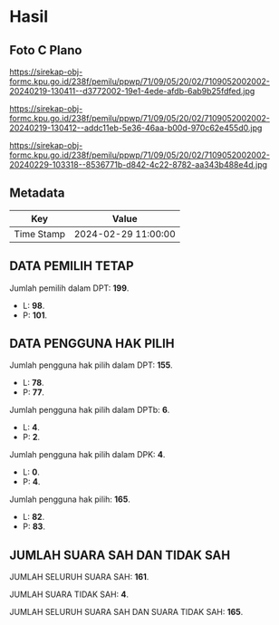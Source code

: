 # Hasil

## Foto C Plano

https://sirekap-obj-formc.kpu.go.id/238f/pemilu/ppwp/71/09/05/20/02/7109052002002-20240219-130411--d3772002-19e1-4ede-afdb-6ab9b25fdfed.jpg

https://sirekap-obj-formc.kpu.go.id/238f/pemilu/ppwp/71/09/05/20/02/7109052002002-20240219-130412--addc11eb-5e36-46aa-b00d-970c62e455d0.jpg

https://sirekap-obj-formc.kpu.go.id/238f/pemilu/ppwp/71/09/05/20/02/7109052002002-20240229-103318--8536771b-d842-4c22-8782-aa343b488e4d.jpg


## Metadata

| Key        | Value               |
| ---------- | ------------------- |
| Time Stamp | 2024-02-29 11:00:00 |


## DATA PEMILIH TETAP

Jumlah pemilih dalam DPT: **199**.
 * L: **98**.
 * P: **101**.

## DATA PENGGUNA HAK PILIH

Jumlah pengguna hak pilih dalam DPT: **155**.
 * L: **78**.
 * P: **77**.

Jumlah pengguna hak pilih dalam DPTb: **6**.
 * L: **4**.
 * P: **2**.

Jumlah pengguna hak pilih dalam DPK: **4**.
 * L: **0**.
 * P: **4**.

Jumlah pengguna hak pilih: **165**.
 * L: **82**.
 * P: **83**.

## JUMLAH SUARA SAH DAN TIDAK SAH

JUMLAH SELURUH SUARA SAH: **161**.

JUMLAH SUARA TIDAK SAH: **4**.

JUMLAH SELURUH SUARA SAH DAN SUARA TIDAK SAH: **165**.


